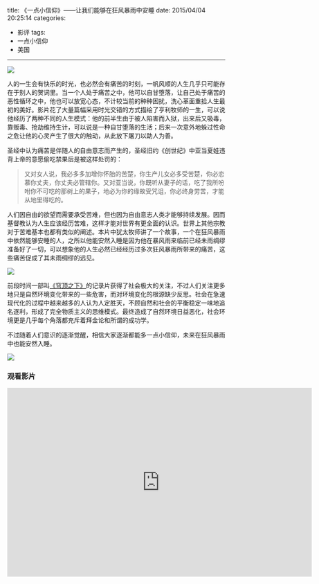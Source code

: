 title: 《一点小信仰》——让我们能够在狂风暴雨中安睡
date: 2015/04/04 20:25:14
categories:
- 影评
tags:
- 一点小信仰
- 美国

---
![](http://covertness.qiniudn.com/yidianxiaoxinyang_4714816028665.jpg)

<!-- more -->

人的一生会有快乐的时光，也必然会有痛苦的时刻，一帆风顺的人生几乎只可能存在于别人的贺词里。当一个人处于痛苦之中，他可以自甘堕落，让自己处于痛苦的恶性循环之中，他也可以放宽心态，不计较当前的种种困扰，洗心革面重拾人生最初的美好。影片花了大量篇幅采用时光交错的方式描绘了亨利牧师的一生，可以说他经历了两种不同的人生模式：他的前半生由于被人陷害而入狱，出来后又吸毒，靠贩毒、抢劫维持生计，可以说是一种自甘堕落的生活；后来一次意外地躲过性命之危让他的心灵产生了很大的触动，从此放下屠刀以助人为善。

圣经中认为痛苦是伴随人的自由意志而产生的，圣经旧约《创世纪》中亚当夏娃违背上帝的意愿偷吃禁果后是被这样处罚的：
> 又对女人说，我必多多加增你怀胎的苦楚，你生产儿女必多受苦楚，你必恋慕你丈夫，你丈夫必管辖你。又对亚当说，你既听从妻子的话，吃了我所吩咐你不可吃的那树上的果子，地必为你的缘故受咒诅，你必终身劳苦，才能从地里得吃的。

人们因自由的欲望而需要承受苦难，但也因为自由意志人类才能够持续发展。因而基督教认为人生应该经历苦难，这样才能对世界有更全面的认识。世界上其他宗教对于苦难基本也都有类似的阐述。本片中犹太牧师讲了一个故事，一个在狂风暴雨中依然能够安睡的人，之所以他能安然入睡是因为他在暴风雨来临前已经未雨绸缪准备好了一切，可以想象他的人生必然已经经历过多次狂风暴雨所带来的痛苦，这些痛苦促成了其未雨绸缪的远见。

![](http://covertness.qiniudn.com/yidianxiaoxinyang_17870980201206060020472070368333150_009.jpg)

前段时间一部叫[《穹顶之下》](https://www.youtube.com/watch?v=xbK4KeD2ajI)的记录片获得了社会极大的关注，不过人们关注更多地只是自然环境变化带来的一些危害，而对环境变化的根源缺少反思。社会在急速现代化的过程中越来越多的人认为人定胜天，不顾自然和社会的平衡稳定一味地追名逐利，形成了完全物质主义的思维模式。最终造成了自然环境日益恶化，社会环境更是几乎每个角落都充斥着拜金论和所谓的成功学。

不过随着人们意识的逐渐觉醒，相信大家逐渐都能多一点小信仰，未来在狂风暴雨中也能安然入睡。

![](http://covertness.qiniudn.com/yidianxiaoxinyang_p1684065790.jpg)

### 观看影片
<iframe style="width:704px;height:436px;" src="https://ssl.acfun.tv/block-player-homura.html#vid=2057176;from=http://www.acfun.tv" id="ACFlashPlayer-re" frameborder="0"></iframe>
